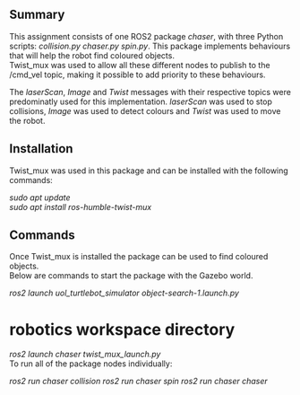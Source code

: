 ## Summary <br>

This assignment consists of one ROS2 package *chaser*, with three Python scripts: *collision.py* *chaser.py* *spin.py*. This package implements behaviours that will help the robot find coloured objects. <br>
Twist_mux was used to allow all these different nodes to publish to the /cmd_vel topic, making it possible to add priority to these behaviours. 

The *laserScan*, *Image* and *Twist* messages with their respective topics were predominatly used for this implementation. *laserScan* was used to stop collisions, *Image* was used to detect colours and *Twist* was used to move the robot.


## Installation <br>
Twist_mux was used in this package and can be installed with the following commands: <br>

*sudo apt update*
<br>
*sudo apt install ros-humble-twist-mux*




## Commands <br>
Once Twist_mux is installed the package can be used to find coloured objects. <br>
Below are commands to start the package with the Gazebo world. <br>

*ros2 launch uol_turtlebot_simulator object-search-1.launch.py*


# robotics workspace directory <br>
*ros2 launch chaser twist_mux_launch.py*
<br>
To run all of the package nodes individually: <br>

*ros2 run chaser collision*
*ros2 run chaser spin*
*ros2 run chaser chaser*

